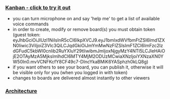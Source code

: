### [Kanban - click to try it out](https://dmibod.github.io/kanban-ui/)

* you can turn microphone on and say 'help me' to get a list of available voice commands
* in order to create, modify or remove board(s) you must obtain token (guest token: eyJhbGciOiJIUzI1NiIsInR5cCI6IkpXVCJ9.eyJ1bmlxdWVfbmFtZSI6Imd1ZXN0Iiwic3ViIjoiZ3Vlc3QiLCJqdGkiOiJmYmMwNzFlZSIsImF1ZCI6ImFzc2lzdGFudC5kbWl0cnlib2RuYXIuY29tIiwibmJmIjoxNjgyMzY4NTI5LCJleHAiOjE2OTAyMzA5MjksImlhdCI6MTY4MjM2ODUzMCwiaXNzIjoiYXNzaXN0YW50In0.mvVCNFKcfY8CF49c7-DIncYkaBMiK6YASphzh0kLQ8g)
* if you want others to see your board, you can publish it, otherwise it will be visible only for you (when you logged in with token)
* changes to boards are delivered almost instantly to other viewers

### [Architecture](https://www.draw.io/?lightbox=1&highlight=0000ff&edit=_blank&layers=1&nav=1&title=kanban-overview.html#Uhttps%3A%2F%2Fdrive.google.com%2Fuc%3Fid%3D1-IE9Vru5Vs3sAgcKoh9mQOlP3p4KNKEd%26export%3Ddownload)
